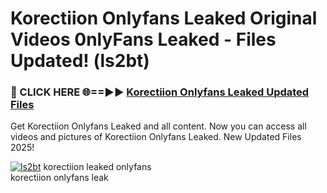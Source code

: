 # Korectiion Onlyfans Leaked Original Videos 0nlyFans Leaked - Files Updated! (ls2bt)

<h3>🔴 CLICK HERE 🌐==►► <a href="https://tinyurl.com/x26r9saj" rel="nofollow">Korectiion Onlyfans Leaked Updated Files</a></h3>

Get Korectiion Onlyfans Leaked and all content. Now you can access all videos and pictures of Korectiion Onlyfans Leaked. New Updated Files 2025!

[![ls2bt](https://i.imgur.com/LkgZPqh.gif)](https://tinyurl.com/x26r9saj)
korectiion leaked onlyfans<br>
korectiion onlyfans leak